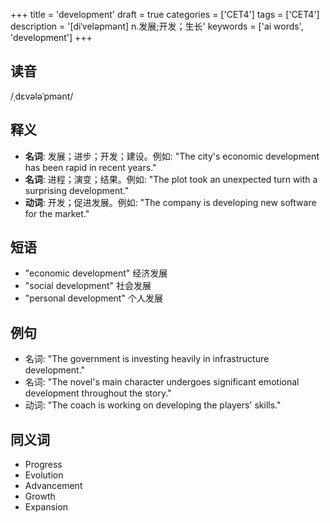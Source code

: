 +++
title = 'development'
draft = true
categories = ['CET4']
tags = ['CET4']
description = '[diˈveləpmənt] n.发展;开发；生长'
keywords = ['ai words', 'development']
+++

## 读音
/ˌdɛvələˈpmənt/

## 释义
- **名词**: 发展；进步；开发；建设。例如: "The city's economic development has been rapid in recent years."
- **名词**: 进程；演变；结果。例如: "The plot took an unexpected turn with a surprising development."
- **动词**: 开发；促进发展。例如: "The company is developing new software for the market."

## 短语
- "economic development" 经济发展
- "social development" 社会发展
- "personal development" 个人发展

## 例句
- 名词: "The government is investing heavily in infrastructure development."
- 名词: "The novel's main character undergoes significant emotional development throughout the story."
- 动词: "The coach is working on developing the players' skills."

## 同义词
- Progress
- Evolution
- Advancement
- Growth
- Expansion
